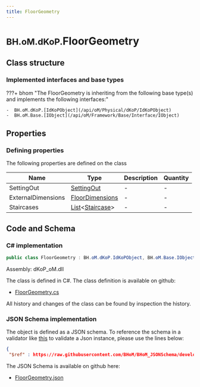 ```yaml
---
title: FloorGeometry
---
```


# <small>BH.oM.dKoP.</small>**FloorGeometry**



## Class structure

### Implemented interfaces and base types

???+ bhom "The FloorGeometry is inheriting from the following base type(s) and implements the following interfaces:"

    -  BH.oM.dKoP.[IdKoPObject](/api/oM/Physical/dKoP/IdKoPObject)
    -  BH.oM.Base.[IObject](/api/oM/Framework/Base/Interface/IObject)


## Properties



### Defining properties

The following properties are defined on the class

| Name             | Type             | Description      | Quantity         |
|------------------|------------------|------------------|------------------|
| SettingOut | [SettingOut](/api/oM/Physical/dKoP/Geometry/SettingOut) | - | - |
| ExternalDimensions | [FloorDimensions](/api/oM/Physical/dKoP/Geometry/FloorDimensions) | - | - |
| Staircases | [List](https://learn.microsoft.com/en-us/dotnet/api/System.Collections.Generic.List-1?view=netstandard-2.0)&lt;[Staircase](/api/oM/Physical/dKoP/Geometry/Openings/Staircase)&gt; | - | - |


## Code and Schema

### C# implementation

``` C# title="C#"
public class FloorGeometry : BH.oM.dKoP.IdKoPObject, BH.oM.Base.IObject
```

Assembly: dKoP_oM.dll

The class is defined in C#. The class definition is available on github:

- [FloorGeometry.cs](https://github.com/BHoM/dKoP_Toolkit/blob/develop/dKoP_oM/Geometry\FloorGeometry.cs)

All history and changes of the class can be found by inspection the history.
### JSON Schema implementation

The object is defined as a JSON schema. To reference the schema in a validator like [this](https://www.jsonschemavalidator.net/) to validate a Json instance, please use the lines below:

``` json title="JSON Schema"
{
 "$ref" : https://raw.githubusercontent.com/BHoM/BHoM_JSONSchema/develop/dKoP_oM/FloorGeometry.json}
```

The JSON Schema is available on github here:

- [FloorGeometry.json](https://github.com/BHoM/BHoM_JSONSchema/blob/develop/dKoP_oM/FloorGeometry.json)
